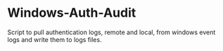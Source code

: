 # Windows-Auth-Audit
Script to pull authentication logs, remote and local, from windows event logs and write them to logs files.
